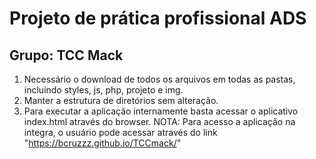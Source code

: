 # Projeto de prática profissional ADS 
## Grupo: TCC Mack

1. Necessário o download de todos os arquivos em todas as pastas, incluindo styles, js, php, projeto e img.
2. Manter a estrutura de diretórios sem alteração.
3. Para executar a aplicação internamente basta acessar o aplicativo index.html através do browser.
NOTA: Para acesso a aplicação na integra, o usuário pode acessar através do link "https://bcruzzz.github.io/TCCmack/"
